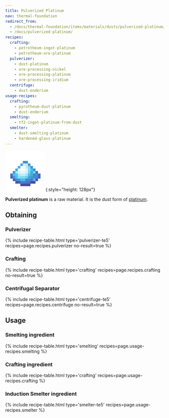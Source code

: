 ```yaml
---
title: Pulverized Platinum
nav: thermal-foundation
redirect_from:
  - /docs/thermal-foundation/items/materials/dusts/pulverized-platinum/
  - /docs/pulverized-platinum/
recipes:
  crafting:
    - petrotheum-ingot-platinum
    - petrotheum-ore-platinum
  pulverizer:
    - dust-platinum
    - ore-processing-nickel
    - ore-processing-platinum
    - ore-processing-iridium
  centrifuge:
    - dust-enderium
usage-recipes:
  crafting:
    - pyrotheum-dust-platinum
    - dust-enderium
  smelting:
    - tf2-ingot-platinum-from-dust
  smelter:
    - dust-smelting-platinum
    - hardened-glass-platinum
---
```


![Pulverized platinum](/assets/images/thermal-foundation/dust-platinum.png){:style="height: 128px"}


**Pulverized platinum** is a raw material. It is the dust form of
[platinum](/docs/thermal-foundation/platinum-ingot/).


Obtaining
---------

### Pulverizer
{% include recipe-table.html type='pulverizer-te5' recipes=page.recipes.pulverizer no-result=true %}

### Crafting
{% include recipe-table.html type='crafting' recipes=page.recipes.crafting no-result=true %}

### Centrifugal Separator
{% include recipe-table.html type='centrifuge-te5' recipes=page.recipes.centrifuge no-result=true %}


Usage
-----

### Smelting ingredient
{% include recipe-table.html type='smelting' recipes=page.usage-recipes.smelting %}

### Crafting ingredient
{% include recipe-table.html type='crafting' recipes=page.usage-recipes.crafting %}

### Induction Smelter ingredient
{% include recipe-table.html type='smelter-te5' recipes=page.usage-recipes.smelter %}
